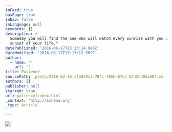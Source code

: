 ```yaml
---
inFeed: true
hasPage: true
inNav: false
inLanguage: null
keywords: []
description: >-
  Someday you will find the one who will watch every sunrise with you until the
  sunset of your life."
datePublished: '2016-06-17T13:13:14.940Z'
dateModified: '2016-06-17T13:13:12.569Z'
author:
  - name: ''
    url: ''
title: Patience
sourcePath: _posts/2016-03-16-cfb839c3-78fc-485b-87cc-6242ad9da584.md
authors: []
publisher: null
starred: true
url: patience/index.html
_context: 'http://schema.org'
_type: Article

---
```

![](https://the-grid-user-content.s3-us-west-2.amazonaws.com/98a71c09-ea0c-4d59-9036-c3b498a5e508.jpg)